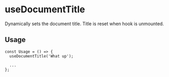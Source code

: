 # useDocumentTitle

Dynamically sets the document title. Title is reset when hook is unmounted.

## Usage

```tsx
const Usage = () => {
  useDocumentTitle('What up');

  ...
};
```
